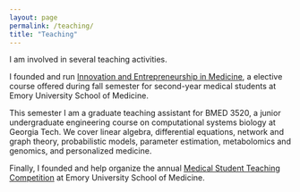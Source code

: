 ```yaml
---
layout: page
permalink: /teaching/
title: "Teaching"
---
```


I am involved in several teaching activities.

I founded and run [Innovation and Entrepreneurship in Medicine](http://erikreinertsen.com/iemed), a elective course offered during fall semester for second-year medical students at Emory University School of Medicine.

This semester I am a graduate teaching assistant for BMED 3520, a junior undergraduate engineering course on computational systems biology at Georgia Tech. We cover linear algebra, differential equations, network and graph theory, probabilistic models, parameter estimation, metabolomics and genomics, and personalized medicine.

Finally, I founded and help organize the annual [Medical Student Teaching Competition](emorymstc.com) at Emory University School of Medicine.
